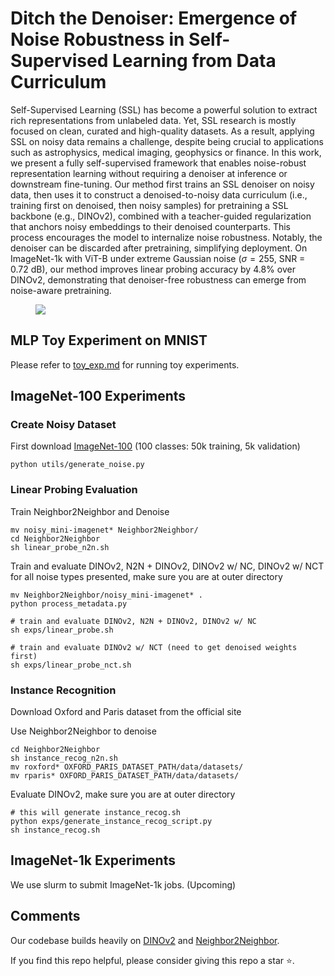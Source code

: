# Ditch the Denoiser: Emergence of Noise Robustness in Self-Supervised Learning from Data Curriculum

Self-Supervised Learning (SSL) has become a powerful solution to extract rich representations from unlabeled data. Yet, SSL research is mostly focused on clean, curated and high-quality datasets. As a result, applying SSL on noisy data remains a challenge, despite being crucial to applications such as astrophysics, medical imaging, geophysics or finance. In this work, we present a fully self-supervised framework that enables noise-robust representation learning without requiring a denoiser at inference or downstream fine-tuning. Our method first trains an SSL denoiser on noisy data, then uses it to construct a denoised-to-noisy data curriculum (i.e., training first on denoised, then noisy samples) for pretraining a SSL backbone (e.g., DINOv2), combined with a teacher-guided regularization that anchors noisy embeddings to their denoised counterparts. This process encourages the model to internalize noise robustness. Notably, the denoiser can be discarded after pretraining, simplifying deployment. On ImageNet-1k with ViT-B under extreme Gaussian noise ($\sigma=255$, SNR = 0.72 dB), our method improves linear probing accuracy by 4.8\% over DINOv2, demonstrating that denoiser-free robustness can emerge from noise-aware pretraining.

<figure>
<img src="img/noise_grid_long_figu_2.jpg">
<!--<img src="img/noisy_framework.png">
<img src="img/dinov2_regularization.png">-->
</figure>

## MLP Toy Experiment on MNIST
Please refer to [toy_exp.md](toy_mnist/toy_exp.md) for running toy experiments.


## ImageNet-100 Experiments
### Create Noisy Dataset
First download [ImageNet-100](https://drive.google.com/file/d/1gBbVGzQxXXUe9HMClEdvCmIEPPj1Y8i1/view?usp=sharing) (100 classes: 50k training, 5k validation)
```shell
python utils/generate_noise.py
```

### Linear Probing Evaluation
Train Neighbor2Neighbor and Denoise
```shell
mv noisy_mini-imagenet* Neighbor2Neighbor/
cd Neighbor2Neighbor
sh linear_probe_n2n.sh
```

Train and evaluate DINOv2, N2N + DINOv2, DINOv2 w/ NC, DINOv2 w/ NCT for all noise types presented, make sure you are at outer directory
```shell
mv Neighbor2Neighbor/noisy_mini-imagenet* .
python process_metadata.py

# train and evaluate DINOv2, N2N + DINOv2, DINOv2 w/ NC
sh exps/linear_probe.sh

# train and evaluate DINOv2 w/ NCT (need to get denoised weights first)
sh exps/linear_probe_nct.sh
```

### Instance Recognition
Download Oxford and Paris dataset from the official site

Use Neighbor2Neighbor to denoise
```shell
cd Neighbor2Neighbor
sh instance_recog_n2n.sh
mv roxford* OXFORD_PARIS_DATASET_PATH/data/datasets/
mv rparis* OXFORD_PARIS_DATASET_PATH/data/datasets/
```

Evaluate DINOv2, make sure you are at outer directory
```shell
# this will generate instance_recog.sh
python exps/generate_instance_recog_script.py
sh instance_recog.sh
```
## ImageNet-1k Experiments
We use slurm to submit ImageNet-1k jobs. (Upcoming)



## Comments
Our codebase builds heavily on [DINOv2](https://github.com/facebookresearch/dinov2) and [Neighbor2Neighbor](https://github.com/TaoHuang2018/Neighbor2Neighbor).


If you find this repo helpful, please consider giving this repo a star :star:.
